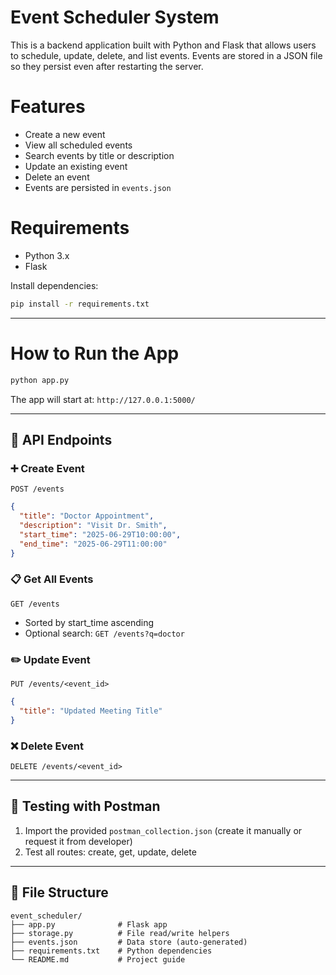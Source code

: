 #  Event Scheduler System

This is a backend application built with Python and Flask that allows users to schedule, update, delete, and list events. Events are stored in a JSON file so they persist even after restarting the server.


# Features

- Create a new event
- View all scheduled events
- Search events by title or description
- Update an existing event
- Delete an event
- Events are persisted in `events.json`


# Requirements

- Python 3.x
- Flask

Install dependencies:
```bash
pip install -r requirements.txt
```

---

# How to Run the App

```bash
python app.py
```
The app will start at: `http://127.0.0.1:5000/`

---

## 📮 API Endpoints

### ➕ Create Event
`POST /events`
```json
{
  "title": "Doctor Appointment",
  "description": "Visit Dr. Smith",
  "start_time": "2025-06-29T10:00:00",
  "end_time": "2025-06-29T11:00:00"
}
```

### 📋 Get All Events
`GET /events`
- Sorted by start_time ascending
- Optional search: `GET /events?q=doctor`

### ✏️ Update Event
`PUT /events/<event_id>`
```json
{
  "title": "Updated Meeting Title"
}
```

### ❌ Delete Event
`DELETE /events/<event_id>`

---

## 🧪 Testing with Postman

1. Import the provided `postman_collection.json` (create it manually or request it from developer)
2. Test all routes: create, get, update, delete

---

## 📁 File Structure
```
event_scheduler/
├── app.py              # Flask app
├── storage.py          # File read/write helpers
├── events.json         # Data store (auto-generated)
├── requirements.txt    # Python dependencies
└── README.md           # Project guide
```